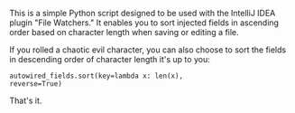 This is a simple Python script designed to be used with the IntelliJ IDEA plugin "File Watchers." It enables you to sort injected fields in ascending order based on character length when saving or editing a file.

If you rolled a chaotic evil character, you can also choose to sort the fields in descending order of character length it's up to you:

<code>autowired_fields.sort(key=lambda x: len(x), reverse=True)</code>

That's it.
